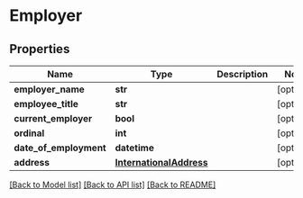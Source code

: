 # Employer


## Properties
Name | Type | Description | Notes
------------ | ------------- | ------------- | -------------
**employer_name** | **str** |  | [optional] 
**employee_title** | **str** |  | [optional] 
**current_employer** | **bool** |  | [optional] 
**ordinal** | **int** |  | [optional] 
**date_of_employment** | **datetime** |  | [optional] 
**address** | [**InternationalAddress**](InternationalAddress.md) |  | [optional] 

[[Back to Model list]](../README.md#documentation-for-models) [[Back to API list]](../README.md#documentation-for-api-endpoints) [[Back to README]](../README.md)


